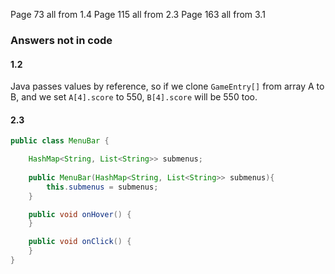 Page 73 all from 1.4
Page 115 all from 2.3
Page 163 all from 3.1

### Answers not in code

#### 1.2

Java passes values by reference, so if we clone `GameEntry[]` from array A to B, and we set `A[4].score` to 550, `B[4].score` will be 550 too.

#### 2.3

```java
public class MenuBar {

	HashMap<String, List<String>> submenus;
	
	public MenuBar(HashMap<String, List<String>> submenus){
		this.submenus = submenus;
	}

	public void onHover() {
	}

	public void onClick() {
	}
}
```